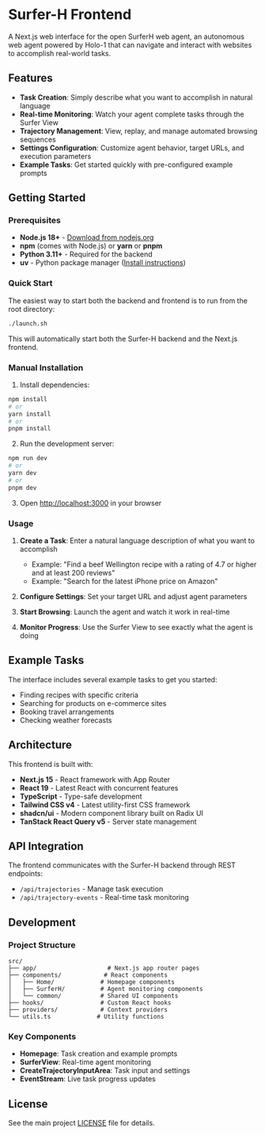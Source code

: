 # Surfer-H Frontend

A Next.js web interface for the open SurferH web agent, an autonomous web agent powered by Holo-1 that can navigate and interact with websites to accomplish real-world tasks.

## Features

- **Task Creation**: Simply describe what you want to accomplish in natural language
- **Real-time Monitoring**: Watch your agent complete tasks through the Surfer View
- **Trajectory Management**: View, replay, and manage automated browsing sequences
- **Settings Configuration**: Customize agent behavior, target URLs, and execution parameters
- **Example Tasks**: Get started quickly with pre-configured example prompts

## Getting Started

### Prerequisites

- **Node.js 18+** - [Download from nodejs.org](https://nodejs.org/) 
- **npm** (comes with Node.js) or **yarn** or **pnpm**
- **Python 3.11+** - Required for the backend
- **uv** - Python package manager ([Install instructions](https://docs.astral.sh/uv/getting-started/installation/))


### Quick Start

The easiest way to start both the backend and frontend is to run from the root directory:

```bash
./launch.sh
```

This will automatically start both the Surfer-H backend and the Next.js frontend.

### Manual Installation

1. Install dependencies:
```bash
npm install
# or
yarn install
# or
pnpm install
```

2. Run the development server:
```bash
npm run dev
# or
yarn dev
# or
pnpm dev
```

3. Open [http://localhost:3000](http://localhost:3000) in your browser

### Usage

1. **Create a Task**: Enter a natural language description of what you want to accomplish
   - Example: "Find a beef Wellington recipe with a rating of 4.7 or higher and at least 200 reviews"
   - Example: "Search for the latest iPhone price on Amazon"

2. **Configure Settings**: Set your target URL and adjust agent parameters

3. **Start Browsing**: Launch the agent and watch it work in real-time

4. **Monitor Progress**: Use the Surfer View to see exactly what the agent is doing

## Example Tasks

The interface includes several example tasks to get you started:

- Finding recipes with specific criteria
- Searching for products on e-commerce sites
- Booking travel arrangements
- Checking weather forecasts

## Architecture

This frontend is built with:
- **Next.js 15** - React framework with App Router
- **React 19** - Latest React with concurrent features
- **TypeScript** - Type-safe development
- **Tailwind CSS v4** - Latest utility-first CSS framework
- **shadcn/ui** - Modern component library built on Radix UI
- **TanStack React Query v5** - Server state management

## API Integration

The frontend communicates with the Surfer-H backend through REST endpoints:
- `/api/trajectories` - Manage task execution
- `/api/trajectory-events` - Real-time task monitoring

## Development

### Project Structure

```
src/
├── app/                    # Next.js app router pages
├── components/            # React components
│   ├── Home/             # Homepage components
│   ├── SurferH/          # Agent monitoring components
│   └── common/           # Shared UI components
├── hooks/                # Custom React hooks
├── providers/            # Context providers
└── utils.ts             # Utility functions
```

### Key Components

- **Homepage**: Task creation and example prompts
- **SurferView**: Real-time agent monitoring
- **CreateTrajectoryInputArea**: Task input and settings
- **EventStream**: Live task progress updates




## License

See the main project [LICENSE](../LICENSE) file for details.
